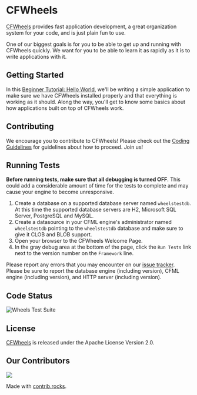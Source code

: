 # CFWheels

[CFWheels][1] provides fast application development, a great organization system for your code, and is
just plain fun to use.

One of our biggest goals is for you to be able to get up and running with CFWheels quickly. We want for
you to be able to learn it as rapidly as it is to write applications with it.

## Getting Started

In this [Beginner Tutorial: Hello World][2], we'll be writing a simple application to make sure we have
CFWheels installed properly and that everything is working as it should. Along the way, you'll get to
know some basics about how applications built on top of CFWheels work.

## Contributing

We encourage you to contribute to CFWheels! Please check out the [Coding Guidelines][3] for guidelines
about how to proceed. Join us!

## Running Tests

**Before running tests, make sure that all debugging is turned OFF**. This could add a considerable amount
of time for the tests to complete and may cause your engine to become unresponsive.

 1. Create a database on a supported database server named `wheelstestdb`. At this time the supported
    database servers are H2, Microsoft SQL Server, PostgreSQL and MySQL.
 2. Create a datasource in your CFML engine's administrator named `wheelstestdb` pointing to the
    `wheelstestdb` database and make sure to give it CLOB and BLOB support.
 3. Open your browser to the CFWheels Welcome Page.
 4. In the gray debug area at the bottom of the page, click the `Run Tests` link next to the version number
    on the `Framework` line.

Please report any errors that you may encounter on our [issue tracker][4]. Please be sure to report the
database engine (including version), CFML engine (including version), and HTTP server (including
version).

## Code Status

![Wheels Test Suite](https://github.com/cfwheels/cfwheels/actions/workflows/snapshot.yml/badge.svg)

## License

[CFWheels][1] is released under the Apache License Version 2.0.

## Our Contributors

<a href="https://github.com/cfwheels/cfwheels/graphs/contributors">
  <img src="https://contrib.rocks/image?repo=cfwheels/cfwheels" />
</a>

Made with [contrib.rocks](https://contrib.rocks).

[1]: https://cfwheels.org/
[2]: https://guides.cfwheels.org/cfwheels-guides/introduction/readme/beginner-tutorial-hello-world
[3]: https://guides.cfwheels.org/cfwheels-guides/working-with-cfwheels/contributing-to-cfwheels
[4]: https://github.com/cfwheels/cfwheels/issues
